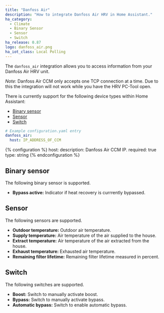 ```yaml
---
title: "Danfoss Air"
description: "How to integrate Danfoss Air HRV in Home Assistant."
ha_category:
  - Climate
  - Binary Sensor
  - Sensor
  - Switch
ha_release: 0.87
logo: danfoss_air.png
ha_iot_class: Local Polling
---
```


The `danfoss_air` integration allows you to access information from your Danfoss Air HRV unit.

*Note*: Danfoss Air CCM only accepts one TCP connection at a time. Due to this the integration will not work while you have the HRV PC-Tool open.

There is currently support for the following device types within Home Assistant:

- [Binary sensor](#binary-sensor)
- [Sensor](#sensor)
- [Switch](#switch)

```yaml
# Example configuration.yaml entry
danfoss_air:
  host: IP_ADDRESS_OF_CCM
```

{% configuration %}
host:
  description: Danfoss Air CCM IP.
  required: true
  type: string
{% endconfiguration %}

## Binary sensor

The following binary sensor is supported.

- **Bypass active:** Indicator if heat recovery is currrently bypassed.

## Sensor

The following sensors are supported.

- **Outdoor temperature:** Outdoor air temperature.
- **Supply temperature:** Air temperature of the air supplied to the house.
- **Extract temperature:** Air temperature of the air extracted from the house.
- **Exhaust temperature:** Exhausted air temperature.
- **Remaining filter lifetime:** Remaining filter lifetime measured in percent.

## Switch

The following switches are supported.

- **Boost:** Switch to manually activate boost.
- **Bypass:** Switch to manually activate bypass.
- **Automatic bypass:** Switch to enable automatic bypass.
